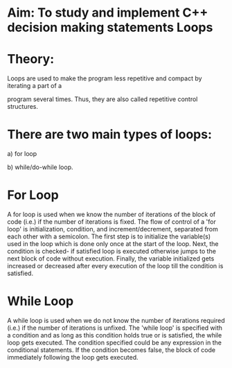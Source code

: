 # Aim: To study and implement C++ decision making statements Loops
# Theory:

Loops are used to make the program less repetitive and compact by iterating a part of a

program several times. Thus, they are also called repetitive control structures. 

# There are two main types of loops:
a)	for loop 

b)	while/do-while loop.

#	For Loop
A for loop is used when we know the number of iterations of the block of code (i.e.) if the number of iterations is fixed. The flow of control of a 'for loop' is initialization, condition, and increment/decrement, separated from each other with a semicolon. The first step is to initialize the variable(s) used in the loop which is done only once at the start of the loop. Next, the condition is checked- if satisfied loop is executed otherwise jumps to the next block of code without execution. Finally, the variable initialized gets increased or decreased after every execution of the loop till the condition is satisfied.

# While Loop
A while loop is used when we do not know the number of iterations required (i.e.) if the number of iterations is unfixed. The 'while loop' is specified with a condition and as long as this condition holds true or is satisfied, the while loop gets executed. The condition specified could be any expression in the conditional statements. If the condition becomes false, the block of code immediately following the loop gets executed.

